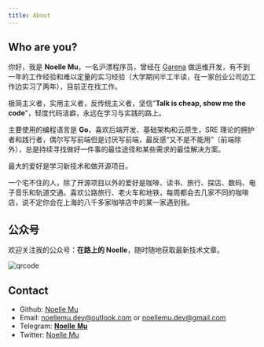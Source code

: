 ```yaml
---
title: About
---
```


## Who are you?

你好，我是 **Noelle Mu**，一名沪漂程序员，曾经在 [Garena](https://www.garena.sg/) 做运维开发，有不到一年的工作经验和难以定量的实习经验（大学期间半工半读，在一家创业公司边工作边实习了两年），目前正在找工作。

极简主义者，实用主义者，反传统主义者，坚信“**Talk is cheap, show me the code**”，轻度代码洁癖，永远在学习与实践的路上。

主要使用的编程语言是 **Go**，喜欢后端开发、基础架构和云原生，SRE 理论的拥护者和践行者，偶尔写写前端但是讨厌写前端，最反感“又不是不能用”（前端除外），总是持续寻找做好一件事的最佳途径和某些需求的最佳解决方案。

最大的爱好是学习新技术和做开源项目。

一个宅不住的人，除了开源项目以外的爱好是咖啡、读书、旅行、探店、数码、电子音乐和轨道交通。喜欢公路旅行、老火车和地铁，每周都会去几家不同的咖啡店，说不定你会在上海的八千多家咖啡店中的某一家遇到我。

## 公众号

欢迎关注我的公众号：**在路上的 Noelle**，随时随地获取最新技术文章。

![qrcode](../pictures/qrcode.png)

## Contact

- Github: [Noelle Mu](http://github.com/noellemu)
- Email: [noellemu.dev@outlook.com](mailto:noellemu.dev@outlook.com) or [noellemu.dev@gmail.com](mailto:noellemu.dev@gmail.com)
- Telegram: [𝐍𝐨𝐞𝐥𝐥𝐞 𝐌𝐮](https://t.me/noellemu)
- Twitter: [Noelle Mu](https://twitter.com/noellemu_dev)
